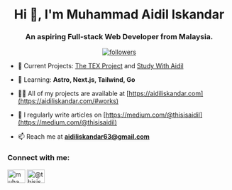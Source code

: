 <h1 align="center">Hi 👋, I'm Muhammad Aidil Iskandar</h1>
<h3 align="center">An aspiring Full-stack Web Developer from Malaysia.</h3>
<p align="center">
  <a href="https://github.com/aidil-sekandar?tab=followers">
    <img alt="followers" title="Follow me on Github" src="https://custom-icon-badges.demolab.com/github/followers/aidil-sekandar?color=236ad3&labelColor=1155ba&style=for-the-badge&logo=person-add&label=Follow&logoColor=white" /></a>
</p>


- 🔭 Current Projects: [The TEX Project](https://github.com/The-TEX-Team/the-tex-project) and [Study With Aidil](https://github.com/aidil-sekandar/study-with-aidil)

- 🌱 Learning: **Astro, Next.js, Tailwind, Go**

- 👨‍💻 All of my projects are available at [https://aidiliskandar.com](https://aidiliskandar.com/#works)

- 📝 I regularly write articles on [https://medium.com/@thisisaidil](https://medium.com/@thisisaidil)

- 📫 Reach me at **aidiliskandar63@gmail.com**

<h3 align="left">Connect with me:</h3>
<p align="left">
<a href="https://linkedin.com/in/muhammad-aidil-iskandar" target="blank"><img align="center" src="https://raw.githubusercontent.com/rahuldkjain/github-profile-readme-generator/master/src/images/icons/Social/linked-in-alt.svg" alt="muhammad-aidil-iskandar" height="30" width="40" /></a>
<a href="https://medium.com/@thisisaidil" target="blank"><img align="center" src="https://raw.githubusercontent.com/rahuldkjain/github-profile-readme-generator/master/src/images/icons/Social/medium.svg" alt="@thisisaidil" height="30" width="40" /></a>
</p>

